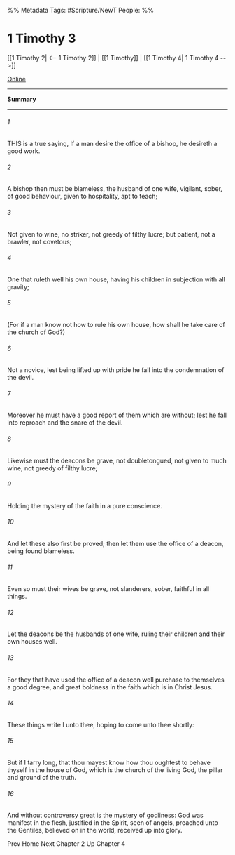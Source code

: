 
%% Metadata
Tags: #Scripture/NewT
People: 
%%
# 1 Timothy 3
[[1 Timothy 2| <-- 1 Timothy 2]] | [[1 Timothy]] | [[1 Timothy 4| 1 Timothy 4 -->]]

[Online](https://churchofjesuschrist.org/study/scriptures/nt/1-tim/3?lang=eng)

---
__Summary__



---
###### 1
THIS is a true saying, If a man desire the office of a bishop, he desireth a good work.
###### 2
A bishop then must be blameless, the husband of one wife, vigilant, sober, of good behaviour, given to hospitality, apt to teach;
###### 3
Not given to wine, no striker, not greedy of filthy lucre; but patient, not a brawler, not covetous;
###### 4
One that ruleth well his own house, having his children in subjection with all gravity;
###### 5
(For if a man know not how to rule his own house, how shall he take care of the church of God?)
###### 6
Not a novice, lest being lifted up with pride he fall into the condemnation of the devil.
###### 7
Moreover he must have a good report of them which are without; lest he fall into reproach and the snare of the devil.
###### 8
Likewise must the deacons be grave, not doubletongued, not given to much wine, not greedy of filthy lucre;
###### 9
Holding the mystery of the faith in a pure conscience.
###### 10
And let these also first be proved; then let them use the office of a deacon, being found blameless.
###### 11
Even so must their wives be grave, not slanderers, sober, faithful in all things.
###### 12
Let the deacons be the husbands of one wife, ruling their children and their own houses well.
###### 13
For they that have used the office of a deacon well purchase to themselves a good degree, and great boldness in the faith which is in Christ Jesus.
###### 14
These things write I unto thee, hoping to come unto thee shortly:
###### 15
But if I tarry long, that thou mayest know how thou oughtest to behave thyself in the house of God, which is the church of the living God, the pillar and ground of the truth.
###### 16
And without controversy great is the mystery of godliness: God was manifest in the flesh, justified in the Spirit, seen of angels, preached unto the Gentiles, believed on in the world, received up into glory.

Prev
Home
Next
Chapter 2
Up
Chapter 4



